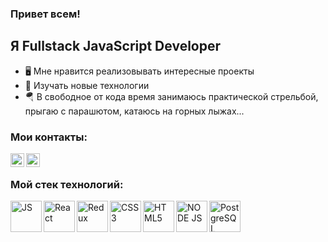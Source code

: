 ### Привет всем! 

## Я Fullstack JavaScript Developer
- 🖥️ Мне нравится реализовывать интересные проекты
- 📖 Изучать новые технологии
- 🪂 В свободное от кода время занимаюсь практической стрельбой,
  прыгаю с парашютом, катаюсь на горных лыжах...

### Мои контакты:

[<img align="left" alt="Telegram" width="22px" src="https://upload.wikimedia.org/wikipedia/commons/thumb/8/82/Telegram_logo.svg/2048px-Telegram_logo.svg.png">][telegram]
[<img align="left" alt="Linkedin" width="22px" src="https://upload.wikimedia.org/wikipedia/commons/thumb/8/81/LinkedIn_icon.svg/2048px-LinkedIn_icon.svg.png">][linkedin]

<br/>

### Мой стек технологий:

<img align="left" alt="JS" width="50px" src="https://p.kindpng.com/picc/s/171-1718046_javascript-programming-language-logo-hd-png-download.png">
<img align="left" alt="React" width="50px" src="https://cdn.freebiesupply.com/logos/thumbs/2x/react-1-logo.png">
<img align="left" alt="Redux" width="50px" src="https://assets.stickpng.com/thumbs/62c536ab3a321dd181302f81.png">
<img align="left" alt="CSS3" width="50px" src="https://e7.pngegg.com/pngimages/893/87/png-clipart-web-development-html-cascading-style-sheets-css3-bootstrap-minimalist-resume-blue-angle-thumbnail.png">
<img align="left" alt="HTML5" width="50px" src="https://www.citypng.com/public/uploads/preview/html5-logo-icon-3d-hd-png-11664330368ddgc1rombr.png">
<img align="left" alt="NODE JS" width="50px" src="https://img2.freepng.ru/20180425/jrw/kisspng-node-js-javascript-web-application-express-js-comp-5ae0f84e2a4242.1423638015246930701731.jpg">
<img align="left" alt="PostgreSQL" width="50px" src="https://w7.pngwing.com/pngs/358/849/png-transparent-postgresql-database-logo-database-symbol-blue-text-logo-thumbnail.png">

<br/>
<br/>

[telegram]:https://t.me/FreeLifeWeb
[linkedin]:https://www.linkedin.com/in/anton-uvarov-8a61b125b/
